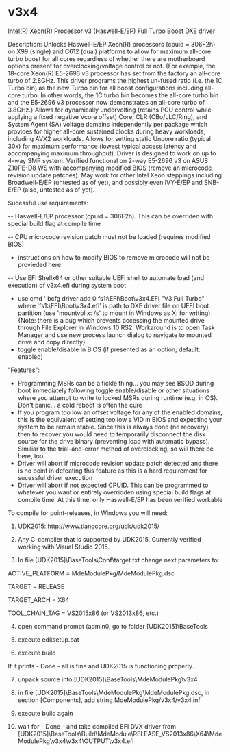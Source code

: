 # v3x4
Intel(R) Xeon(R) Processor v3 (Haswell-E/EP) Full Turbo Boost DXE driver

Description: Unlocks Haswell-E/EP Xeon(R) processors (cpuid = 306F2h) on X99 (single) and C612 (dual) platforms to allow for maximum all-core turbo boost for all cores regardless of whether there are motherboard options present for overclocking/voltage control or not. {For example, the 18-core Xeon(R) E5-2696 v3 processor has set from the factory an all-core turbo of 2.8GHz. This driver programs the highest un-fused ratio (i.e. the 1C Turbo bin) as the new Turbo bin for all boost configurations including all-core turbo. In other words, the 1C turbo bin becomes the all-core turbo bin and the E5-2696 v3 processor now demonstrates an all-core turbo of 3.8GHz.} Allows for dynamically undervolting (retains PCU control while applying a fixed negative Vcore offset) Core, CLR (CBo/LLC/Ring), and System Agent (SA) voltage domains independently per package which provides for higher all-core sustained clocks during heavy workloads, including AVX2 workloads. Allows for setting static Uncore ratio (typical 30x) for maximum performance (lowest typical access latency and accompanying maximum throughput). Driver is designed to work on up to 4-way SMP system. Verified functional on 2-way E5-2696 v3 on ASUS Z10PE-D8 WS with accompanying modified BIOS (remove an microcode revision update patches). May work for other Intel Xeon steppings including Broadwell-E/EP (untested as of yet), and possibly even IVY-E/EP  and SNB-E/EP (also, untested as of yet).

Sucessful use requirements:

-- Haswell-E/EP processor (cpuid = 306F2h). This can be overriden with special build flag at compile time

-- CPU microcode revision patch must not be loaded (requires modified BIOS)
  - instructions on how to modify BIOS to remove microcode will not be provieded here

-- Use EFI Shellx64 or other suitable UEFI shell to automate load (and execution) of v3x4.efi during system boot
  - use cmd ' bcfg driver add 0 fs1:\EFI\Boot\v3x4.EFI "V3 Full Turbo" ' where 'fs1:\EFI\Boot\v3x4.efi' is path to DXE driver file on UEFI boot partition (use 'mountvol x: /s' to mount in Windows as X: for writing) {Note: there is a bug which prevents accessing the mounted drive through File Explorer in Windows 10 RS2. Workaround is to open Task Manager and use new process launch dialog to navigate to mounted drive and copy directly}
  - toggle enable/disable in BIOS (if presented as an option; default: enabled)

"Features":
- Programming MSRs can be a fickle thing... you may see BSOD during boot immediately following toggle enable/disable or other situations where you attempt to write to locked MSRs during runtime (e.g. in OS).  Don't panic... a cold reboot is often the cure
- If you program too low an offset voltage for any of the enabled domains, this is the equivalent of setting too low a VID in BIOS and expecting your system to be remain stable. Since this is always done (no recovery), then to recover you would need to temporarily disconnect the disk source for the drive binary (preventing load with automatic bypass). Similiar to the trial-and-error method of overclocking, so will there be here, too
- Driver will abort if microcode revision update patch detected and there is no point in defeating this feature as this is a hard requirement for sucessful driver execution
- Driver will abort if not expected CPUID. This can be programmed to whatever you want or entirely overridden using special build flags at compile time. At this time, only Haswell-E/EP has been verified workable

To compile for point-releases, in Windows you will need:

1) UDK2015: http://www.tianocore.org/udk/udk2015/

2) Any C-compiler that is supported by UDK2015. Currently verified working with Visual Studio 2015.

3) In file [UDK2015]\BaseTools\Conf\target.txt change next parameters to:

ACTIVE_PLATFORM = MdeModulePkg/MdeModulePkg.dsc

TARGET = RELEASE

TARGET_ARCH = X64

TOOL_CHAIN_TAG = VS2015x86 (or VS2013x86, etc.)

4) open command prompt (admin0, go to folder [UDK2015]\BaseTools

5) execute edksetup.bat

6) execute build

If it prints - Done - all is fine and UDK2015 is functioning properly...
 
7) unpack source into [UDK2015]\BaseTools\MdeModulePkg\v3x4

8) in file [UDK2015]\BaseTools\MdeModulePkg\MdeModulePkg.dsc, in section [Components], add string MdeModulePkg/v3x4/v3x4.inf

9) execute build again

10) wait for - Done - and take compiled EFI DVX driver from
[UDK2015]\BaseTools\Build\MdeModule\RELEASE_VS2013x86\X64\MdeModulePkg\v3x4\v3x4\OUTPUT\v3x4.efi
